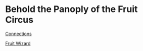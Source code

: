 # Behold the Panoply of the Fruit Circus

[Connections](https://fruit-circus.github.io/connections.html)

[Fruit Wizard](https://fruit-circus.github.io/fruit_wizard.html)
